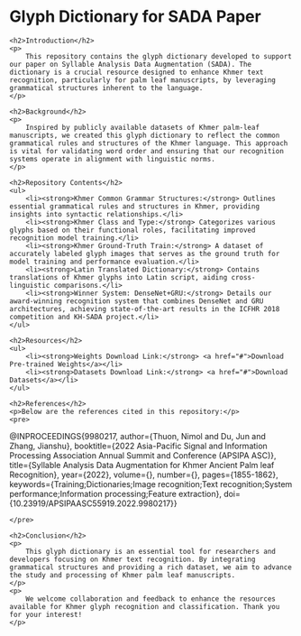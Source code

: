 <!DOCTYPE html>
<html lang="en">
<head>
    <meta charset="UTF-8">
    <meta name="viewport" content="width=device-width, initial-scale=1.0">
    <title>Glyph Dictionary for SADA Paper</title>
    <link rel="stylesheet" href="https://www.bibtex.com/styles/bibtex.css">
</head>
<body>
    <h1>Glyph Dictionary for SADA Paper</h1>

    <h2>Introduction</h2>
    <p>
        This repository contains the glyph dictionary developed to support our paper on Syllable Analysis Data Augmentation (SADA). The dictionary is a crucial resource designed to enhance Khmer text recognition, particularly for palm leaf manuscripts, by leveraging grammatical structures inherent to the language.
    </p>

    <h2>Background</h2>
    <p>
        Inspired by publicly available datasets of Khmer palm-leaf manuscripts, we created this glyph dictionary to reflect the common grammatical rules and structures of the Khmer language. This approach is vital for validating word order and ensuring that our recognition systems operate in alignment with linguistic norms.
    </p>

    <h2>Repository Contents</h2>
    <ul>
        <li><strong>Khmer Common Grammar Structures:</strong> Outlines essential grammatical rules and structures in Khmer, providing insights into syntactic relationships.</li>
        <li><strong>Khmer Class and Type:</strong> Categorizes various glyphs based on their functional roles, facilitating improved recognition model training.</li>
        <li><strong>Khmer Ground-Truth Train:</strong> A dataset of accurately labeled glyph images that serves as the ground truth for model training and performance evaluation.</li>
        <li><strong>Latin Translated Dictionary:</strong> Contains translations of Khmer glyphs into Latin script, aiding cross-linguistic comparisons.</li>
        <li><strong>Winner System: DenseNet+GRU:</strong> Details our award-winning recognition system that combines DenseNet and GRU architectures, achieving state-of-the-art results in the ICFHR 2018 competition and KH-SADA project.</li>
    </ul>

    <h2>Resources</h2>
    <ul>
        <li><strong>Weights Download Link:</strong> <a href="#">Download Pre-trained Weights</a></li>
        <li><strong>Datasets Download Link:</strong> <a href="#">Download Datasets</a></li>
    </ul>

    <h2>References</h2>
    <p>Below are the references cited in this repository:</p>
    <pre>
@INPROCEEDINGS{9980217,
  author={Thuon, Nimol and Du, Jun and Zhang, Jianshu},
  booktitle={2022 Asia-Pacific Signal and Information Processing Association Annual Summit and Conference (APSIPA ASC)}, 
  title={Syllable Analysis Data Augmentation for Khmer Ancient Palm leaf Recognition}, 
  year={2022},
  volume={},
  number={},
  pages={1855-1862},
  keywords={Training;Dictionaries;Image recognition;Text recognition;System performance;Information processing;Feature extraction},
  doi={10.23919/APSIPAASC55919.2022.9980217}}

    </pre>

    <h2>Conclusion</h2>
    <p>
        This glyph dictionary is an essential tool for researchers and developers focusing on Khmer text recognition. By integrating grammatical structures and providing a rich dataset, we aim to advance the study and processing of Khmer palm leaf manuscripts.
    </p>
    <p>
        We welcome collaboration and feedback to enhance the resources available for Khmer glyph recognition and classification. Thank you for your interest!
    </p>
</body>
</html>
